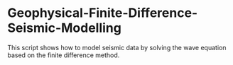 # Geophysical-Finite-Difference-Seismic-Modelling
This script shows how to model seismic data by solving the wave equation based on the finite difference method.
